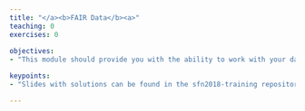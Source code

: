 ```yaml
---
title: "</a><b>FAIR Data</b><a>"
teaching: 0
exercises: 0
  
objectives:
- "This module should provide you with the ability to work with your data in a FAIR manner"

keypoints:
- "Slides with solutions can be found in the sfn2018-training repository: https://github.com/ReproNim/sfn2018-training/tree/master/FAIR"

---
```

